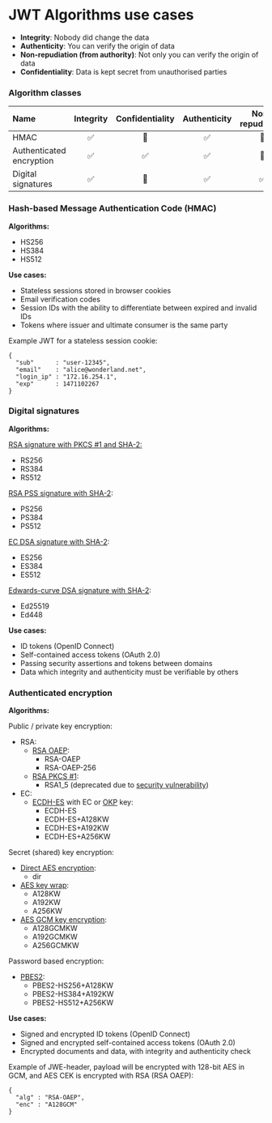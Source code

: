 # JWT Algorithms use cases

* **Integrity**: Nobody did change the data
* **Authenticity**: You can verify the origin of data
* **Non-repudiation \(from authority\)**: Not only you can verify the origin of data
* **Confidentiality**: Data is kept secret from unauthorised parties

### **Algorithm classes** 

| Name | Integrity | Confidentiality | Authenticity | Non-repudiation |
| :--- | :---: | :---: | :---: | :---: |
| HMAC | ✅ | 🚫 | ✅ | 🚫 |
| Authenticated encryption | ✅ | ✅ | ✅ | 🚫 |
| Digital signatures | ✅ | 🚫 | ✅ | ✅ |

### **Hash-based Message Authentication Code \(HMAC\)**

**Algorithms:**

* HS256
* HS384
* HS512

**Use cases:**

* Stateless sessions stored in browser cookies
* Email verification codes
* Session IDs with the ability to differentiate between expired and invalid IDs
* Tokens where issuer and ultimate consumer is the same party

Example JWT for a stateless session cookie:

```text
{
  "sub"      : "user-12345",
  "email"    : "alice@wonderland.net",
  "login_ip" : "172.16.254.1", 
  "exp"      : 1471102267
}
```

### Digital signatures

**Algorithms:**

[RSA signature with PKCS \#1 and SHA-2:](https://tools.ietf.org/html/rfc7518#section-3.3)

* RS256
* RS384
* RS512

[RSA PSS signature with SHA-2](https://tools.ietf.org/html/rfc7518#section-3.5):

* PS256
* PS384
* PS512

[EC DSA signature with SHA-2](https://tools.ietf.org/html/rfc7518#section-3.4):

* ES256
* ES384
* ES512

[Edwards-curve DSA signature with SHA-2](https://tools.ietf.org/html/rfc8037#section-3.1):

* Ed25519
* Ed448

**Use cases:**

* ID tokens \(OpenID Connect\)
* Self-contained access tokens \(OAuth 2.0\)
* Passing security assertions and tokens between domains
* Data which integrity and authenticity must be verifiable by others

### Authenticated encryption

**Algorithms:**

Public / private key encryption:

* RSA:
  * [RSA OAEP](https://tools.ietf.org/html/rfc7518#section-4.3):
    * RSA-OAEP
    * RSA-OAEP-256
  * [RSA PKCS \#1](https://tools.ietf.org/html/rfc7518#section-4.2):
    * RSA1\_5 \(deprecated due to [security vulnerability](https://en.wikipedia.org/wiki/Adaptive_chosen-ciphertext_attack)\)
* EC:
  * [ECDH-ES](https://tools.ietf.org/html/rfc7518#section-4.6) with EC or [OKP](https://tools.ietf.org/html/rfc8037#section-3.2) key:
    * ECDH-ES
    * ECDH-ES+A128KW
    * ECDH-ES+A192KW
    * ECDH-ES+A256KW

Secret \(shared\) key encryption:

* [Direct AES encryption](https://tools.ietf.org/html/rfc7518#section-4.5):
  * dir
* [AES key wrap](https://tools.ietf.org/html/rfc7518#section-4.4):
  * A128KW
  * A192KW
  * A256KW
* [AES GCM key encryption](https://tools.ietf.org/html/rfc7518#section-4.7):
  * A128GCMKW
  * A192GCMKW
  * A256GCMKW

Password based encryption:

* [PBES2](https://tools.ietf.org/html/rfc7518#section-4.8):
  * PBES2-HS256+A128KW
  * PBES2-HS384+A192KW
  * PBES2-HS512+A256KW

**Use cases:**

* Signed and encrypted ID tokens \(OpenID Connect\)
* Signed and encrypted self-contained access tokens \(OAuth 2.0\)
* Encrypted documents and data, with integrity and authenticity check

Example of JWE-header, payload will be encrypted with 128-bit AES in GCM, and AES CEK is encrypted with RSA \(RSA OAEP\):

```text
{
  "alg" : "RSA-OAEP",
  "enc" : "A128GCM"
}
```



